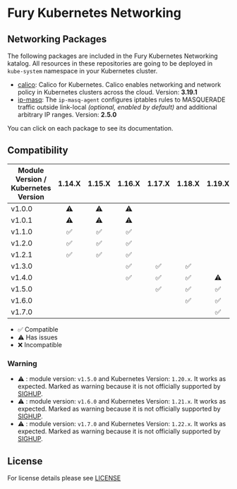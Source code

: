 # Fury Kubernetes Networking

## Networking Packages

The following packages are included in the Fury Kubernetes Networking katalog. All
resources in these repositories are going to be deployed in `kube-system`
namespace in your Kubernetes cluster.

- [calico](katalog/calico): Calico for Kubernetes. Calico enables networking and
network policy in Kubernetes clusters across the cloud. Version: **3.19.1**
- [ip-masq](katalog/ip-masq): The `ip-masq-agent` configures iptables rules to MASQUERADE traffic outside link-local
*(optional, enabled by default)* and additional arbitrary IP ranges. Version: **2.5.0**

You can click on each package to see its documentation.

## Compatibility

| Module Version / Kubernetes Version | 1.14.X             | 1.15.X             | 1.16.X             | 1.17.X             | 1.18.X             | 1.19.X             | 1.20.X             | 1.21.X             | 1.22.X    |
| ----------------------------------- | :----------------: | :----------------: | :----------------: | :----------------: | :----------------: | :----------------: | :----------------: | :-------:          | :---:     |
| v1.0.0                              | :warning:          | :warning:          | :warning:          |                    |                    |                    |                    |                    |           |
| v1.0.1                              | :warning:          | :warning:          | :warning:          |                    |                    |                    |                    |                    |           |
| v1.1.0                              | :white_check_mark: | :white_check_mark: | :white_check_mark: |                    |                    |                    |                    |                    |           |
| v1.2.0                              | :white_check_mark: | :white_check_mark: | :white_check_mark: |                    |                    |                    |                    |                    |           |
| v1.2.1                              | :white_check_mark: | :white_check_mark: | :white_check_mark: |                    |                    |                    |                    |                    |           |
| v1.3.0                              |                    |                    | :white_check_mark: | :white_check_mark: | :white_check_mark: |                    |                    |                    |           |
| v1.4.0                              |                    |                    | :white_check_mark: | :white_check_mark: | :white_check_mark: | :warning:          |                    |                    |           |
| v1.5.0                              |                    |                    |                    | :white_check_mark: | :white_check_mark: | :white_check_mark: | :warning:          |                    |           |
| v1.6.0                              |                    |                    |                    |                    | :white_check_mark: | :white_check_mark: | :white_check_mark: | :warning:          |           |
| v1.7.0                              |                    |                    |                    |                    |                    | :white_check_mark: | :white_check_mark: | :white_check_mark: | :warning: |

- :white_check_mark: Compatible
- :warning: Has issues
- :x: Incompatible


### Warning

- :warning: : module version: `v1.5.0` and Kubernetes Version: `1.20.x`. It works as expected. Marked as warning
because it is not officially supported by [SIGHUP](https://sighup.io).
- :warning: : module version: `v1.6.0` and Kubernetes Version: `1.21.x`. It works as expected. Marked as warning
because it is not officially supported by [SIGHUP](https://sighup.io).
- :warning: : module version: `v1.7.0` and Kubernetes Version: `1.22.x`. It works as expected. Marked as warning
because it is not officially supported by [SIGHUP](https://sighup.io).

## License

For license details please see [LICENSE](LICENSE)
